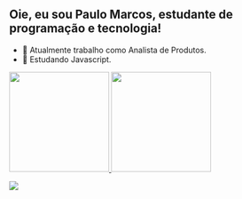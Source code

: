 ## Oie, eu sou Paulo Marcos, estudante de programação e tecnologia!

- 🔭 Atualmente trabalho como Analista de Produtos. 
- 🌱 Estudando Javascript.

<div align="center" style="display:flex">
  <a href="https://github.com/paulomsq">
  <img height="180em" src="https://github-readme-stats.vercel.app/api?username=paulomsq&show_icons=true&hide_border=true&theme=midnight-purple&include_all_commits=true&count_private=true"/>
  <img height="180em" src="https://github-readme-stats.vercel.app/api/top-langs/?username=paulomsq&layout=compact&hide_border=true&langs_count=7&theme=midnight-purple"/>
</div>

<div> 

  <a href="https://www.linkedin.com/in/paulo-m-1a3139124/" target="_blank"><img src="https://img.shields.io/badge/-LinkedIn-%230077B5?style=for-the-badge&logo=linkedin&logoColor=white" target="_blank"></a> 
 

 
</div>
